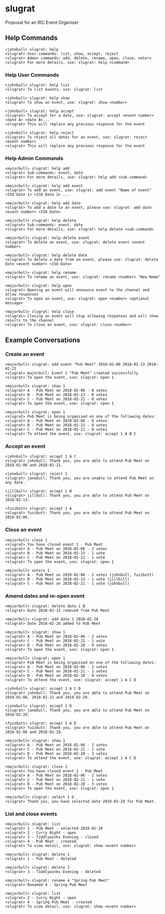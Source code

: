 # slugrat

Proposal for an IRC Event Organiser


## Help Commands

    <johnbull> slugrat: help
    <slugrat> User commands: list, show, accept, reject
    <slugrat> Admin commands: add, delete, rename, open, close, voters
    <slugrat> For more details, use: slugrat: help <command>


### Help User Commands

    <johnbull> slugrat: help list
    <slugrat> To list events, use: slugrat: list

    <johnbull> slugrat: help show
    <slugrat> To show an event, use: slugrat: show <number>

    <johnbull> slugrat: help accept
    <slugrat> To accept for a date, use: slugrat: accept <event number> <date A> <date B>...
    <slugrat> This will replace any previous response for the event

    <johnbull> slugrat: help reject
    <slugrat> To reject all dates for an event, use: slugrat: reject <event number>
    <slugrat> This will replace any previous response for the event


### Help Admin Commands

    <majorbull> slugrat: help add
    <slugrat> Sub-commands: event, date
    <slugrat> For more details, use: slugrat: help add <sub-command>

    <majorbull> slugrat: help add event
    <slugrat> To add an event, use: slugrat: add event "Name of event" <ISO Date 1> <ISO Date 2> ...

    <majorbull> slugrat: help add date
    <slugrat> To add a date to an event, please use: slugrat: add date <event number> <ISO Date>

    <majorbull> slugrat: help delete
    <slugrat> Sub-commands: event, date
    <slugrat> For more details, use: slugrat: help delete <sub-command>

    <majorbull> slugrat: help delete event
    <slugrat> To delete an event, use: slugrat: delete event <event number>

    <majorbull> slugrat: help delete date
    <slugrat> To delete a date from an event, please use: slugrat: delete date <event number> <ISO Date>

    <majorbull> slugrat: help rename
    <slugrat> To rename an event, use: slugrat: rename <number> "New Name"

    <majorbull> slugrat: help open
    <slugrat> Opening an event will announce event to the channel and allow responses
    <slugrat> To open an event, use: slugrat: open <number> <optional message>

    <majorbull> slugrat: help close
    <slugrat> Closing an event will stop allowing responses and will show results to the channel
    <slugrat> To close an event, use: slugrat: close <number>


## Example Conversations


### Create an event

    <majorbull> slugrat: add event "Pub Meet" 2018-02-06 2018-02-13 2018-02-21
    <slugrat> majorbull: Event 1 "Pub Meet" created successfully
    <slugrat> To open the event, use: slugrat: open 1

    <majorbull> slugrat: show 1
    <slugrat> A - Pub Meet on 2018-02-06 - 0 votes
    <slugrat> B - Pub Meet on 2018-02-13 - 0 votes
    <slugrat> C - Pub Meet on 2018-02-21 - 0 votes
    <slugrat> To open the event, use: slugrat: open 1

    <majorbull> slugrat: open 1
    <slugrat> Pub Meet is being organised on one of the following dates:
    <slugrat> A - Pub Meet on 2018-02-06 - 0 votes
    <slugrat> B - Pub Meet on 2018-02-13 - 0 votes
    <slugrat> C - Pub Meet on 2018-02-21 - 0 votes
    <slugrat> To attend the event, use: slugrat: accept 1 A B C


### Accept an event

    <johnbull> slugrat: accept 1 A C
    <slugrat> johnbull: Thank you, you are able to attend Pub Meet on 2018-02-06 and 2018-02-21.

    <janebull> slugrat: reject 1
    <slugrat> janebull: Thank you, you are unable to attend Pub Meet on any date.

    <jillbull> slugrat: accept 1 B
    <slugrat> jillbull: Thank you, you are able to attend Pub Meet on 2018-02-13.

    <fuzzbutt> slugrat: accept 1 A
    <slugrat> fuzzbutt: Thank you, you are able to attend Pub Meet on 2018-02-06.


### Close an event

    <majorbull> close 1
    <slugrat> You have closed event 1 - Pub Meet
    <slugrat> A - Pub Meet on 2018-02-06 - 2 votes
    <slugrat> B - Pub Meet on 2018-02-13 - 1 vote
    <slugrat> C - Pub Meet on 2018-02-21 - 1 vote
    <slugrat> To open the event, use: slugrat: open 1

    <majorbull> voters 1
    <slugrat> A - Pub Meet on 2018-02-06 - 2 votes (johnbull, fuzzbutt)
    <slugrat> B - Pub Meet on 2018-02-13 - 1 vote (jillbill)
    <slugrat> C - Pub Meet on 2018-02-21 - 1 vote (johnbull)


### Amend dates and re-open event

    <majorbull> slugrat: delete date 1 B
    <slugrat> Date 2018-02-13 removed from Pub Meet

    <majorbull> slugrat: add date 1 2018-02-28
    <slugrat> Date 2018-02-28 added to Pub Meet

    <majorbull> slugrat: show 1
    <slugrat> A - Pub Meet on 2018-02-06 - 2 votes
    <slugrat> C - Pub Meet on 2018-02-21 - 1 vote
    <slugrat> D - Pub Meet on 2018-02-28 - 0 votes
    <slugrat> To open the event, use: slugrat: open 1

    <majorbull> slugrat: open 1
    <slugrat> Pub Meet is being organised on one of the following dates:
    <slugrat> A - Pub Meet on 2018-02-06 - 2 votes
    <slugrat> C - Pub Meet on 2018-02-21 - 1 votes
    <slugrat> D - Pub Meet on 2018-02-28 - 0 votes
    <slugrat> To attend the event, use: slugrat: accept 1 A C D

    <johnbull> slugrat: accept 1 A C D
    <slugrat> johnbull: Thank you, you are able to attend Pub Meet on 2018-02-06, 2018-02-21 and 2018-02-28.

    <janebull> slugrat: accept 1 D
    <slugrat> janebull: Thank you, you are able to attend Pub Meet on 2018-02-28.

    <fuzzbutt> slugrat: accept 1 A D
    <slugrat> fuzzbutt: Thank you, you are able to attend Pub Meet on 2018-02-06 and 2018-02-28.

    <majorbull> slugrat: show 1
    <slugrat> A - Pub Meet on 2018-02-06 - 2 votes
    <slugrat> C - Pub Meet on 2018-02-21 - 1 vote
    <slugrat> D - Pub Meet on 2018-02-28 - 3 votes
    <slugrat> To attend the event, use: slugrat: accept 1 A C D

    <majorbull> slugrat: close 1
    <slugrat> You have closed event 1 - Pub Meet
    <slugrat> A - Pub Meet on 2018-02-06 - 2 votes
    <slugrat> C - Pub Meet on 2018-02-21 - 1 vote
    <slugrat> D - Pub Meet on 2018-02-28 - 3 votes
    <slugrat> To open the event, use: slugrat: open 1

    <majorbull> slugrat: select 1 D
    <slugrat> Thank you, you have selected date 2018-02-28 for Pub Meet.


### List and close events

    <majorbull> slugrat: list
    <slugrat> 1 - Pub Meet - selected 2018-02-28
    <slugrat> 2 - Curry Night - open
    <slugrat> 3 - Tiddlywinks Evening - closed
    <slugrat> 4 - Pub Meet - created
    <slugrat> To view detail, use: slugrat: show <event number>

    <majorbull> slugrat: delete 1
    <slugrat> 1 - Pub Meet - deleted

    <majorbull> slugrat: delete 3
    <slugrat> 3 - Tiddlywinks Evening - deleted

    <majorbull> slugrat: rename 4 "Spring Pub Meet"
    <slugrat> Renamed 4 - Spring Pub Meet

    <majorbull> slugrat: list
    <slugrat> 2 - Curry Night - open
    <slugrat> 4 - Spring Pub Meet - created
    <slugrat> To view detail, use: slugrat: show <event number>

